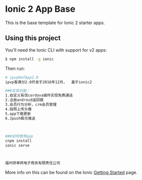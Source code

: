 Ionic 2 App Base
=====================

This is the base template for Ionic 2 starter apps.

## Using this project

You'll need the Ionic CLI with support for v2 apps:

```bash
$ npm install -g ionic
```

Then run:

```bash
# ipvpKmfApp2.0
ipvp客满分2.0开发于2016年12月，  基于ionic2 

###实现功能：    
1.自定义有信cordova插件实现免费通话   
2.注册android返回键   
3.会员行为分析，crm会员管理   
4.拍照上传头像    
5.app下载更新   
6.Jpush极光推送   
   
   

###如何使用app    
cnpm install   
ionic serve  



福州拼单网电子商务有限责任公司

```

More info on this can be found on the Ionic [Getting Started](http://ionicframework.com/docs/v2/getting-started/) page.
